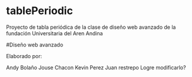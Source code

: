 # tablePeriodic
Proyecto de tabla periódica de la clase de diseño web avanzado de la fundación Universitaria del Aren Andina


#Diseño web avanzado

Elaborado por:

Andy Bolaño
Jouse Chacon
Kevin Perez
Juan restrepo
Logre modificarlo?